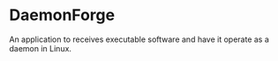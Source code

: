 # DaemonForge
An application to receives executable software and have it operate as a daemon in Linux.
